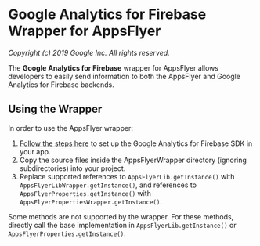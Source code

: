 # Google Analytics for Firebase Wrapper for AppsFlyer

_Copyright (c) 2019 Google Inc. All rights reserved._

The __Google Analytics for Firebase__ wrapper for AppsFlyer allows developers to
easily send information to both the AppsFlyer and Google Analytics for Firebase
backends.

## Using the Wrapper

In order to use the AppsFlyer wrapper:

1.  [Follow the steps here](https://firebase.google.com/docs/analytics/ios/start)
    to set up the Google Analytics for Firebase SDK in your app.
2.  Copy the source files inside the AppsFlyerWrapper directory (ignoring
    subdirectories) into your project.
3.  Replace supported references to `AppsFlyerLib.getInstance()` with
    `AppsFlyerLibWrapper.getInstance()`, and references to
    `AppsFlyerProperties.getInstance()` with
    `AppsFlyerPropertiesWrapper.getInstance()`.

Some methods are not supported by the wrapper. For these methods, directly call
the base implementation in `AppsFlyerLib.getInstance()` or
`AppsFlyerProperties.getInstance()`.
